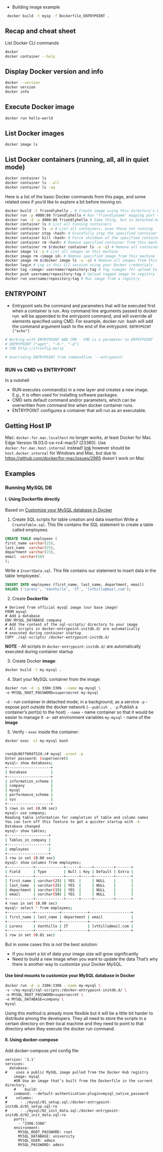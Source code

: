 

* Building image example
 ```bash
  docker build -t myip -f Dockerfile_ENTRYPOINT .
 ```


## Recap and cheat sheet 
List Docker CLI commands
```bash
docker
docker container --help
```

## Display Docker version and info
```bash
docker --version
docker version
docker info
```
## Execute Docker image
```bash
docker run hello-world
```
## List Docker images
```docker image ls```
## List Docker containers (running, all, all in quiet mode)

```bash
docker container ls
docker container ls --all
docker container ls -aq
```


Here is a list of the basic Docker commands from this page, and some related ones if you’d like to explore a bit before moving on.


```bash
docker build -t friendlyhello . # Create image using this directory's Dockerfile
docker run -p 4000:80 friendlyhello # Run "friendlyname" mapping port 4000 to 80
docker run -d -p 4000:80 friendlyhello # Same thing, but in detached mode
docker container ls # List all running containers
docker container ls -a # List all containers, even those not running
docker container stop <hash> # Gracefully stop the specified container
docker container kill <hash> # Force shutdown of the specified container
docker container rm <hash> # Remove specified container from this machine
docker container rm $(docker container ls -a -q) # Remove all containers
docker image ls -a # List all images on this machine
docker image rm <image id> # Remove specified image from this machine
docker image rm $(docker image ls -a -q) # Remove all images from this machine
docker login # Log in this CLI session using your Docker credentials
docker tag <image> username/repository:tag # Tag <image> for upload to registry
docker push username/repository:tag # Upload tagged image to registry
docker run username/repository:tag # Run image from a registry
```


## ENTRYPOINT
* Entrypoint sets the command and parameters that will be executed first when a container is run.
Any command line arguments passed to docker run <image> will be appended to the entrypoint command,
and will override all elements specified using CMD. 
For example, docker run <image> bash will add the command argument bash to the end of the entrypoint.
```ENTRYPOINT ["echo"]```

```bash
# Working with ENTRYPOINT AND CMD - CMD is a parameter to ENTRYPOINT
# ENTRYPOINT ["wget", "-O-", "-q"]
# CMD http://ifconfig.me/ip

# Overriding ENTRYPOINT from commandline `--entrypoint`
```

### RUN vs CMD vs ENTRYPOINT

In a nutshell
* RUN executes command(s) in a new layer and creates a new image. E.g., it is often used for installing software packages.
* CMD sets default command and/or parameters, which can be overwritten from command line when docker container runs.
* ENTRYPOINT configures a container that will run as an executable.

## Getting Host IP

Mac:
`docker.for.mac.localhost` no longer works, at least Docker for Mac Edge Version 18.03.0-ce-rc4-mac57 (23360). Use `docker.for.mac.host.internal` instead! [link](https://forums.docker.com/t/understanding-the-docker-for-mac-localhost-behavior/41921/2)
however should be `host.docker.internal` for Windows and Mac, but due to https://github.com/docker/for-mac/issues/2965 doesn`t work on Mac


## Examples
### Running MySQL DB
#### I. Using Dockerfile directly
Based on [Customize your MySQL database in Docker](https://medium.com/@lvthillo/customize-your-mysql-database-in-docker-723ffd59d8fb)

1. Create SQL scripts for table creation and data insertion
Write a `CreateTable.sql`. This file contains the SQL statement to create a table called employees. 
```sql
CREATE TABLE employees (
first_name varchar(25),
last_name  varchar(25),
department varchar(15),
email  varchar(50)
);
```
Write a `InsertData.sql`. This file contains our statement to insert data in the table ‘employees’.
```sql
INSERT INTO employees (first_name, last_name, department, email) 
VALUES ('Lorenz', 'Vanthillo', 'IT', 'lvthillo@mail.com');
```

2. Create **Dockerfile**
```
# Derived from official mysql image (our base image)
FROM mysql
# Add a database
ENV MYSQL_DATABASE company
# Add the content of the sql-scripts/ directory to your image
# All scripts in docker-entrypoint-initdb.d/ are automatically
# executed during container startup
COPY ./sql-scripts/ /docker-entrypoint-initdb.d/
```
**NOTE** - All scripts in `docker-entrypoint-initdb.d/` are automatically executed during container startup


3. Create Docker **image**:

```bash
docker build -t my-mysql .
```

4. Start your MySQL container from the image:
```bash
docker run -d -p 3306:3306 --name my-mysql \
-e MYSQL_ROOT_PASSWORD=supersecret my-mysql
```
`-d` - run container in detached mode, in a background, as a service
`-p` - expose port outside the docker network (`--publish , -p`		Publish a container’s port(s) to the host)
`--name` - name container so that it would be easier to manage it
`-e`- set environment variables
`my-mysql` - name of the **image**

5. Verify - `exec` inside the container:
```bash
docker exec -it my-mysql bash


root@c86ff80d7524:/# mysql -uroot -p
Enter password: (supersecret)
mysql> show databases;
+--------------------+
| Database           |
+--------------------+
| information_schema |
| company            |
| mysql              |
| performance_schema |
| sys                |
+--------------------+
5 rows in set (0.00 sec)
mysql> use company;
Reading table information for completion of table and column names
You can turn off this feature to get a quicker startup with -A
Database changed
mysql> show tables;
+-------------------+
| Tables_in_company |
+-------------------+
| employees         |
+-------------------+
1 row in set (0.00 sec)
mysql> show columns from employees;
+------------+-------------+------+-----+---------+-------+
| Field      | Type        | Null | Key | Default | Extra |
+------------+-------------+------+-----+---------+-------+
| first_name | varchar(25) | YES  |     | NULL    |       |
| last_name  | varchar(25) | YES  |     | NULL    |       |
| department | varchar(15) | YES  |     | NULL    |       |
| email      | varchar(50) | YES  |     | NULL    |       |
+------------+-------------+------+-----+---------+-------+
4 rows in set (0.00 sec)
mysql> select * from employees;
+------------+-----------+------------+-------------------+
| first_name | last_name | department | email             |
+------------+-----------+------------+-------------------+
| Lorenz     | Vanthillo | IT         | lvthillo@mail.com |
+------------+-----------+------------+-------------------+
1 row in set (0.01 sec)
```

But in some cases this is not the best solution:

* If you insert a lot of data your image size will grow significantly
* Need to build a new image when you want to update the data
That’s why there is another way to customize your Docker MySQL.

#### Use bind mounts to customize your MySQL database in Docker

```bash
docker run -d -p 3306:3306 --name my-mysql \
-v ~/my-mysql/sql-scripts:/docker-entrypoint-initdb.d/ \
-e MYSQL_ROOT_PASSWORD=supersecret \
-e MYSQL_DATABASE=company \
mysql
```
Using this method is already more flexible but it will be a little bit harder to distribute among the developers. They all need to store the scripts in a certain directory on their local machine and they need to point to that directory when they execute the docker run command.

#### II. Using docker-compose
Add docker-compose.yml config file:
```
version: '3.1'
services:
  database:
#    uses a public MySQL image pulled from the Docker Hub registry
    image: mysql
    #OR Use an image that’s built from the Dockerfile in the current directory.
    #    build: .
    command: --default-authentication-plugin=mysql_native_password
#    volumes:
#      - ./mysql/01_setup.sql:/docker-entrypoint-initdb.d/01_setup.sql:ro
#      - ./mysql/02_init_data.sql:/docker-entrypoint-initdb.d/02_init_data.sql:ro
    ports:
      - "3306:3306"
    environment:
      MYSQL_ROOT_PASSWORD: root
      MYSQL_DATABASE: university
      MYSQL_USER: admin
      MYSQL_PASSWORD: admin
``` 
